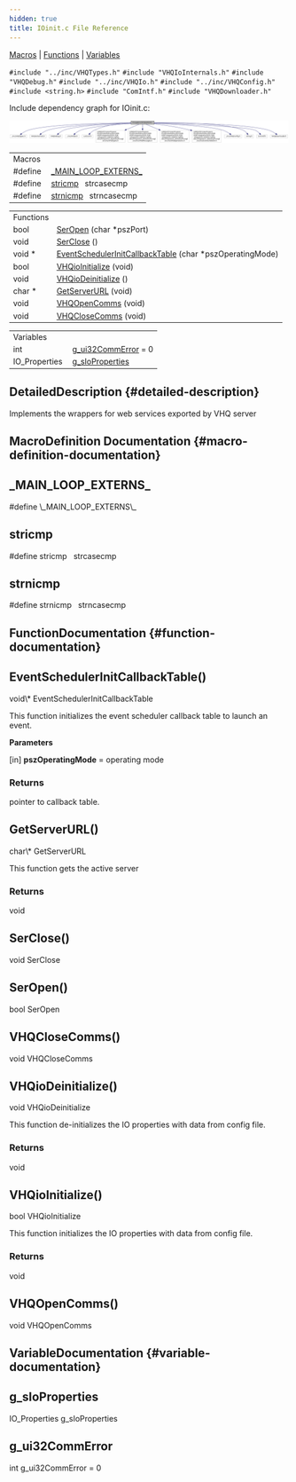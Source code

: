 ```yaml
---
hidden: true
title: IOinit.c File Reference
---
```


[Macros](#define-members) \| [Functions](#func-members) \| [Variables](#var-members)

`#include "../inc/VHQTypes.h"`
`#include "VHQIoInternals.h"`
`#include "VHQDebug.h"`
`#include "../inc/VHQIo.h"`
`#include "../inc/VHQConfig.h"`
`#include <string.h>`
`#include "ComIntf.h"`
`#include "VHQDownloader.h"`

Include dependency graph for IOinit.c:

![](_i_oinit_8c__incl.png)

|          |                                                              |
|----------|--------------------------------------------------------------|
| Macros   |                                                              |
| #define  | [\_MAIN_LOOP_EXTERNS\_](#a0c0b5276fb82904fa5f9885c7f8e58ba)  |
| #define  | [stricmp](#a4e0be90a3757e352f42612d09a7d1aa5)   strcasecmp   |
| #define  | [strnicmp](#a16a19b1831112e876b010468ec15916f)   strncasecmp |

|  |  |
|----|----|
| Functions |  |
| bool  | [SerOpen](#a23b2bd37bcdaf463461bd318c0bd0f52) (char \*pszPort) |
| void  | [SerClose](#a645e58ddb6b583511d180b7299309454) () |
| void \*  | [EventSchedulerInitCallbackTable](#a7101b4a88f78442eda98f6365281a281) (char \*pszOperatingMode) |
| bool  | [VHQioInitialize](#ac38679fae359d1639612f04bc0d751eb) (void) |
| void  | [VHQioDeinitialize](#a3bef93bf6b09257a1517b262d02b0345) () |
| char \*  | [GetServerURL](#aadfc901514c1a797fd3ba88d32f9b18d) (void) |
| void  | [VHQOpenComms](#a51a0f28c1f99e0f208d65c0480200d0e) (void) |
| void  | [VHQCloseComms](#affe7c3f0c12e69f85332e6834792902b) (void) |

|                |                                                           |
|----------------|-----------------------------------------------------------|
| Variables      |                                                           |
| int            | [g_ui32CommError](#a4095508fc0881b9e1b167a95eb8a6576) = 0 |
| IO_Properties  | [g_sIoProperties](#ae59f61de0086c11d79a1783b9c1d9043)     |

## DetailedDescription {#detailed-description}

Implements the wrappers for web services exported by VHQ server

## MacroDefinition Documentation {#macro-definition-documentation}

## \_MAIN_LOOP_EXTERNS\_ <a href="#a0c0b5276fb82904fa5f9885c7f8e58ba" id="a0c0b5276fb82904fa5f9885c7f8e58ba"></a>

<p>#define \_MAIN_LOOP_EXTERNS\_</p>

## stricmp <a href="#a4e0be90a3757e352f42612d09a7d1aa5" id="a4e0be90a3757e352f42612d09a7d1aa5"></a>

<p>#define stricmp   strcasecmp</p>

## strnicmp <a href="#a16a19b1831112e876b010468ec15916f" id="a16a19b1831112e876b010468ec15916f"></a>

<p>#define strnicmp   strncasecmp</p>

## FunctionDocumentation {#function-documentation}

## EventSchedulerInitCallbackTable() <a href="#a7101b4a88f78442eda98f6365281a281" id="a7101b4a88f78442eda98f6365281a281"></a>

<p>void\* EventSchedulerInitCallbackTable</p>

This function initializes the event scheduler callback table to launch an event.

**Parameters**

\[in\] **pszOperatingMode** = operating mode

### Returns

pointer to callback table.

## GetServerURL() <a href="#aadfc901514c1a797fd3ba88d32f9b18d" id="aadfc901514c1a797fd3ba88d32f9b18d"></a>

<p>char\* GetServerURL</p>

This function gets the active server

### Returns

void

## SerClose() <a href="#a645e58ddb6b583511d180b7299309454" id="a645e58ddb6b583511d180b7299309454"></a>

<p>void SerClose</p>

## SerOpen() <a href="#a23b2bd37bcdaf463461bd318c0bd0f52" id="a23b2bd37bcdaf463461bd318c0bd0f52"></a>

<p>bool SerOpen</p>

## VHQCloseComms() <a href="#affe7c3f0c12e69f85332e6834792902b" id="affe7c3f0c12e69f85332e6834792902b"></a>

<p>void VHQCloseComms</p>

## VHQioDeinitialize() <a href="#a3bef93bf6b09257a1517b262d02b0345" id="a3bef93bf6b09257a1517b262d02b0345"></a>

<p>void VHQioDeinitialize</p>

This function de-initializes the IO properties with data from config file.

### Returns

void

## VHQioInitialize() <a href="#ac38679fae359d1639612f04bc0d751eb" id="ac38679fae359d1639612f04bc0d751eb"></a>

<p>bool VHQioInitialize</p>

This function initializes the IO properties with data from config file.

### Returns

void

## VHQOpenComms() <a href="#a51a0f28c1f99e0f208d65c0480200d0e" id="a51a0f28c1f99e0f208d65c0480200d0e"></a>

<p>void VHQOpenComms</p>

## VariableDocumentation {#variable-documentation}

## g_sIoProperties <a href="#ae59f61de0086c11d79a1783b9c1d9043" id="ae59f61de0086c11d79a1783b9c1d9043"></a>

<p>IO_Properties g_sIoProperties</p>

## g_ui32CommError <a href="#a4095508fc0881b9e1b167a95eb8a6576" id="a4095508fc0881b9e1b167a95eb8a6576"></a>

<p>int g_ui32CommError = 0</p>
